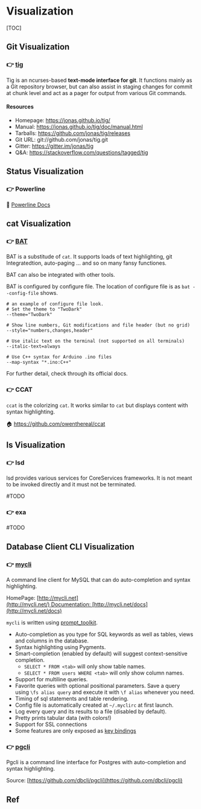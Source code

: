 # Visualization

[TOC]



## Git Visualization
### 👉 [tig](https://github.com/jonas/tig)
Tig is an ncurses-based **text-mode interface for git**. It functions mainly as a Git repository browser, but can also assist in staging changes for commit at chunk level and act as a pager for output from various Git commands.


#### Resources
- Homepage: https://jonas.github.io/tig/
- Manual: https://jonas.github.io/tig/doc/manual.html
- Tarballs: https://github.com/jonas/tig/releases
- Git URL: git://github.com/jonas/tig.git
- Gitter: https://gitter.im/jonas/tig
- Q&A: https://stackoverflow.com/questions/tagged/tig



## Status Visualization
### 👉 Powerline
📂 [Powerline Docs](https://powerline.readthedocs.io/en/latest/usage.html)



## cat Visualization
### 👉 [BAT](https://github.com/sharkdp/bat#configuration-file)
BAT is a substitude of `cat`. It supports loads of text highlighting, git Integratedtion, auto-paging ... and so on many fansy functiones. 

BAT can also be integrated with other tools. 

BAT is configured by configure file. The location of configure file is as `bat --config-file` shows. 

```shell
# an example of configure file look. 
# Set the theme to "TwoDark"
--theme="TwoDark"

# Show line numbers, Git modifications and file header (but no grid)
--style="numbers,changes,header"

# Use italic text on the terminal (not supported on all terminals)
--italic-text=always

# Use C++ syntax for Arduino .ino files
--map-syntax "*.ino:C++"
```

For further detail, check through its official docs. 


### 👉 CCAT
`ccat` is the colorizing `cat`. It works similar to `cat` but displays content with syntax highlighting.


🏠 https://github.com/owenthereal/ccat




## ls Visualization
### 👉 lsd
lsd provides various services for CoreServices frameworks. It is not meant to be invoked directly and it must not be terminated.

#TODO 


### 👉 exa
#TODO 



## Database Client CLI Visualization
### 👉 [mycli](https://github.com/dbcli/mycli)
A command line client for MySQL that can do auto-completion and syntax highlighting.

HomePage: [http://mycli.net](http://mycli.net/) Documentation: [http://mycli.net/docs](http://mycli.net/docs)


`mycli` is written using [prompt_toolkit](https://github.com/jonathanslenders/python-prompt-toolkit/).

- Auto-completion as you type for SQL keywords as well as tables, views and columns in the database.
- Syntax highlighting using Pygments.
- Smart-completion (enabled by default) will suggest context-sensitive completion.
	- `SELECT * FROM <tab>` will only show table names.
	- `SELECT * FROM users WHERE <tab>` will only show column names.
- Support for multiline queries.
- Favorite queries with optional positional parameters. Save a query using `\fs alias query` and execute it with `\f alias` whenever you need.
- Timing of sql statements and table rendering.
- Config file is automatically created at `~/.myclirc` at first launch.
- Log every query and its results to a file (disabled by default).
- Pretty prints tabular data (with colors!)
- Support for SSL connections
- Some features are only exposed as [key bindings](https://github.com/dbcli/mycli/blob/main/doc/key_bindings.rst)


### 👉 [pgcli](https://www.pgcli.com/)
Pgcli is a command line interface for Postgres with auto-completion and syntax highlighting.

Source: [https://github.com/dbcli/pgcli](https://github.com/dbcli/pgcli)



## Ref
